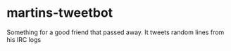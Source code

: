 martins-tweetbot
================

Something for a good friend that passed away. It tweets random lines from his IRC logs
